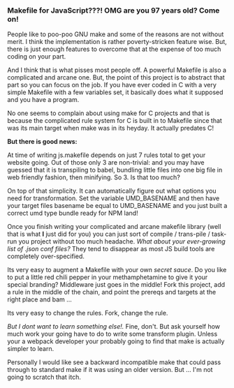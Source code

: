 
### Makefile for JavaScript???! OMG are you 97 years old? Come on!

People like to poo-poo GNU make and some of the reasons are not
without merit. I think the implementation is rather poverty-stricken
feature wise. But, there is just enough features to overcome that at
the expense of too much coding on your part.

And I think that is what pisses most people off. A powerful Makefile is also
a complicated and arcane one. But, the point of this project is to abstract 
that part so you can focus on the job. If you have ever coded in C with a very
simple Makefile with a few variables set, it basically does what it supposed and you have a program.

No one seems to complain about using make for C projects and that is because the
complicated rule system for C is built in to Makefile since that was its main
target when make was in its heyday. It actually predates C!

**But there is good news:** 

At time of writing js.makefile depends on just 7 rules total to 
get your website going. Out of those only 3 are non-trivial: and you 
may have guessed that it is transpiling to babel, bundling little files
into one big file in web friendly fashion, then minifying. So 3. Is that
too much?

On top of that simplicity. It can automatically figure out what options 
you need for transformation. Set the variable UMD_BASENAME and then 
have your target files basename be equal to UMD_BASENAME and you 
just built a correct umd type bundle ready for NPM land!

Once you finish writing your complicated and arcane
makefile library (well that is what **I** just did for you)
you can just sort of compile / trans-pile / task-run you project without
too much headache. *What about your ever-growing list of .json conf files?*
They tend to disappear as most JS build tools are completely over-specified.

Its very easy to augment a Makefile with your own *secret sauce*. Do you like
to put a little red chili pepper in your methamphetamine to give it your special
branding? Middleware just goes in the middle! Fork this project, add a rule in the middle of 
the chain, and point the prereqs and targets at the right place and bam ... 

Its very easy to change the rules. Fork, change the rule.

*But I dont want to learn something else!.*  Fine, don't. But ask yourself how
much work your going have to do to write some transform plugin. Unless your a 
webpack developer your probably going to find that make is actually simpler to
learn.

Personally I would like see a backward incompatible
make that could pass through to standard make if it was using an older version. But ... I'm not going
to scratch that itch. 
